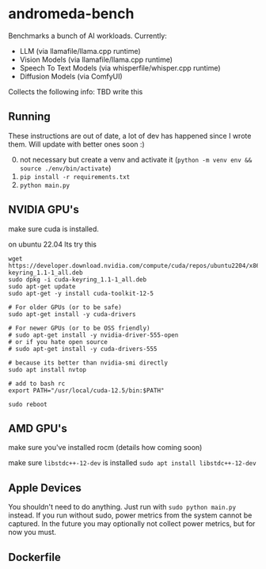# andromeda-bench

Benchmarks a bunch of AI workloads. Currently:

* LLM (via llamafile/llama.cpp runtime)
* Vision Models (via llamafile/llama.cpp runtime)
* Speech To Text Models (via whisperfile/whisper.cpp runtime)
* Diffusion Models (via ComfyUI)

Collects the following info: TBD write this

## Running

These instructions are out of date, a lot of dev has happened since I wrote them.
Will update with better ones soon :)

0. not necessary but create a venv and activate it (`python -m venv env && source ./env/bin/activate`)
1. `pip install -r requirements.txt`
2. `python main.py`

## NVIDIA GPU's

make sure cuda is installed. 

on ubuntu 22.04 lts try this

```
wget https://developer.download.nvidia.com/compute/cuda/repos/ubuntu2204/x86_64/cuda-keyring_1.1-1_all.deb
sudo dpkg -i cuda-keyring_1.1-1_all.deb
sudo apt-get update
sudo apt-get -y install cuda-toolkit-12-5

# For older GPUs (or to be safe)
sudo apt-get install -y cuda-drivers

# For newer GPUs (or to be OSS friendly)
# sudo apt-get install -y nvidia-driver-555-open
# or if you hate open source
# sudo apt-get install -y cuda-drivers-555

# because its better than nvidia-smi directly
sudo apt install nvtop

# add to bash rc
export PATH="/usr/local/cuda-12.5/bin:$PATH"

sudo reboot
```

## AMD GPU's

make sure you've installed rocm (details how coming soon)

make sure `libstdc++-12-dev` is installed `sudo apt install libstdc++-12-dev`

## Apple Devices

You shouldn't need to do anything. Just run with `sudo python main.py` instead. If you run without sudo, power metrics from the system cannot be captured. In the future you may optionally not collect power metrics, but for now you must.

## Dockerfile
